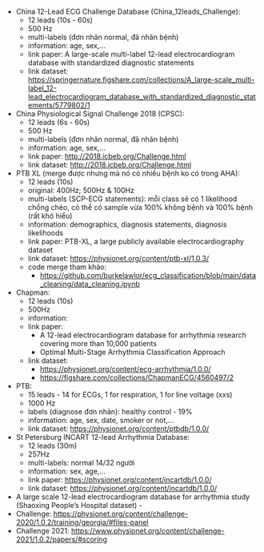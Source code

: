 - China 12-Lead ECG Challenge Database (China_12leads_Challenge): 
    + 12 leads (10s - 60s)
    + 500 Hz
    + multi-labels (đơn nhãn normal, đã nhãn bệnh)
    + information: age, sex,...
    + link paper: A large-scale multi-label 12-lead electrocardiogram database with standardized diagnostic statements
    + link dataset: https://springernature.figshare.com/collections/A_large-scale_multi-label_12-lead_electrocardiogram_database_with_standardized_diagnostic_statements/5779802/1
- China Physiological Signal Challenge 2018 (CPSC):
    + 12 leads (6s - 60s)
    + 500 Hz
    + multi-labels (đơn nhãn normal, đã nhãn bệnh)
    + information: age, sex,...
    + link paper: http://2018.icbeb.org/Challenge.html
    + link dataset: http://2018.icbeb.org/Challenge.html
- PTB XL (merge được nhưng mà nó có nhiều bệnh ko có trong AHA):
    + 12 leads (10s)
    + original: 400Hz; 500Hz & 100Hz
    + multi-labels (SCP-ECG statements): mỗi class sẽ có 1 likelihood chồng chéo, có thể có sample vừa 100% không bệnh và 100% bệnh (rất khó hiểu)
    + information: demographics, diagnosis statements, diagnosis likelihoods
    + link paper: PTB-XL, a large publicly available electrocardiography dataset
    + link dataset: https://physionet.org/content/ptb-xl/1.0.3/
    + code merge tham khảo:
        + https://github.com/burkelawlor/ecg_classification/blob/main/data_cleaning/data_cleaning.ipynb
- Chapman: 
    + 12 leads (10s)
    + 500Hz
    + information: 
    + link paper:
        + A 12-lead electrocardiogram database for arrhythmia research covering more than 10,000 patients
        + Optimal Multi-Stage Arrhythmia Classification Approach
    + link dataset:
        + https://physionet.org/content/ecg-arrhythmia/1.0.0/
        + https://figshare.com/collections/ChapmanECG/4560497/2
- PTB:
    + 15 leads - 14 for ECGs, 1 for respiration, 1 for line voltage (xxs)
    + 1000 Hz
    + labels (diagnose đơn nhãn): healthy control - 19%
    + information: age, sex, date, smoker or not,...
    + link dataset: https://physionet.org/content/ptbdb/1.0.0/
- St Petersburg INCART 12-lead Arrhythmia Database:
    + 12 leads (30m)
    + 257Hz
    + multi-labels: normal 14/32 người
    + information: sex, age,...
    + link paper: https://physionet.org/content/incartdb/1.0.0/
    + link dataset: https://physionet.org/content/incartdb/1.0.0/
- A large scale 12-lead electrocardiogram database for arrhythmia study (Shaoxing People’s Hospital dataset) - 
- Challenge: https://physionet.org/content/challenge-2020/1.0.2/training/georgia/#files-panel
- Challenge 2021: https://www.physionet.org/content/challenge-2021/1.0.2/papers/#scoring
